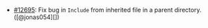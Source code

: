 * [#12695](https://github.com/rubocop/rubocop/issues/12695): Fix bug in `Include` from inherited file in a parent directory. ([@jonas054][])
